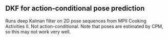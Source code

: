 ## DKF for action-conditional pose prediction

Runs deep Kalman filter on 2D pose sequences from MPII Cooking Activities II.
Not action-conditional. Note that poses are estimated by CPM, so this may not
work very well.
